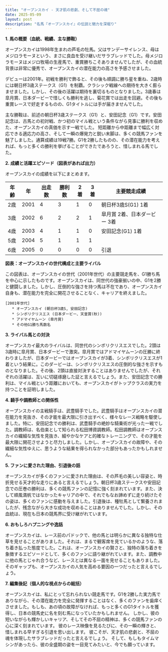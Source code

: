 ```yaml
---
title: "オープンスカイ - 天才肌の悲劇、そして不屈の魂"
date: 2025-05-09
layout: post
description: "名馬『オープンスカイ』の伝説と魅力を深堀り"
---
```


**1. 馬の概要（血統、戦績、主な勝鞍）**

オープンスカイは1998年生まれの芦毛の牡馬。父はサンデーサイレンス、母はメジロラモーヌという、まさに良血を受け継いだサラブレッドでした。母メジロラモーヌはメジロ牧場の生産馬で、重賞勝ちこそありませんでしたが、その血統背景は非常に優秀で、オープンスカイの潜在能力の高さを予感させました。  

デビューは2001年。初戦を勝利で飾ると、その後も順調に勝ち星を重ね、2歳時には朝日杯3歳ステークス（G1）を制覇。クラシック戦線への期待を大きく膨らませました。しかし、その後の活躍は期待を裏切るものとなりました。3歳春は皐月賞、日本ダービーで惜しくも勝利を逃し、菊花賞では出走を回避。その後も重賞レースで好走するものの、G1タイトルには手が届きませんでした。

主な勝鞍は、前述の朝日杯3歳ステークス（G1）と、安田記念（G1）です。安田記念は、古馬との初対戦、かつ初のマイル戦という条件ながら見事に勝利を収めた、オープンスカイの真価を示す一戦でした。  短距離から中距離まで幅広く対応できる適応力の高さ、そして一瞬の爆発力と鋭い末脚は、多くの競馬ファンを魅了しました。通算成績は19戦7勝。G1を2勝したものの、その潜在能力を考えれば、もっと多くの勝利を挙げることができたであろうと、惜しまれる馬でした。


**2. 成績と活躍エピソード（図表があれば出力）**

オープンスカイの成績を以下にまとめます。

| 年齢 | 年 | 出走数 | 勝利数 | 2着 | 3着 | 主要競走成績 |
|---|---|---|---|---|---|---|
| 2歳 | 2001 | 4 | 3 | 1 | 0 | 朝日杯3歳S(G1) 1着 |
| 3歳 | 2002 | 6 | 2 | 2 | 1 | 皐月賞 2着、日本ダービー 3着 |
| 4歳 | 2003 | 4 | 1 | 1 | 0 | 安田記念(G1) 1着 |
| 5歳 | 2004 | 5 | 1 | 1 | 1 |  |
| 6歳 | 2005 | 0 | 0 | 0 | 0 |  引退 |

**図表：オープンスカイの世代構成と主要ライバル**

この図表は、オープンスカイの世代（2001年世代）の主要競走馬を、G1勝ち馬を中心に示したものです。オープンスカイは、同世代の強豪揃いの中、G1を2勝と健闘しました。しかし、圧倒的な強さを持つ馬は不在であり、オープンスカイ自身も、潜在能力を完全に開花させることなく、キャリアを終えました。

```
[2001年世代]
   * オープンスカイ (朝日杯3歳S, 安田記念)
   * シンボリクリスエス (日本ダービー、天皇賞(秋))
   * アドマイヤムーン (皐月賞)
   * その他G1勝ち馬数名
```


**3. ライバル馬との対決**

オープンスカイ最大のライバルは、同世代のシンボリクリスエスでした。2頭は3歳時に皐月賞、日本ダービーで激突。皐月賞ではアドマイヤムーンの圧勝に終わりましたが、日本ダービーではオープンスカイが3着、シンボリクリスエスが1着という結果に。このダービーは、シンボリクリスエスの圧倒的な強さを示すものとなりました。その後、2頭は直接対決することはありませんでしたが、それぞれの活躍は、互いに切磋琢磨した証と言えるでしょう。また、安田記念での勝利は、マイル戦という距離においても、オープンスカイがトップクラスの実力を持つことを証明しました。


**4. 騎手や調教師との関係性**

オープンスカイの主戦騎手は、武豊騎手でした。武豊騎手はオープンスカイの潜在能力を見抜き、その才能を最大限に引き出すべく、様々なレース戦略を駆使しました。特に、安田記念での勝利は、武豊騎手の絶妙な騎乗術が光った一戦でした。調教師は、名伯楽として知られる松田博資調教師。松田調教師はオープンスカイの繊細な気性を見抜き、細やかなケアと的確なトレーニングで、その才能を最大限に開花させようと尽力しました。しかし、オープンスカイの故障や、その繊細な気性ゆえに、思うような結果を得られなかった部分もあったかもしれません。


**5. ファンに愛された理由、引退後の話**

オープンスカイが多くのファンに愛された理由は、その芦毛の美しい容姿と、時折見せる天才的な走りにあると言えるでしょう。朝日杯3歳ステークスや安田記念での圧巻の勝利は、多くの競馬ファンの記憶に強く刻まれています。また、決して順風満帆ではなかったキャリアの中で、それでもなお諦めずに走り続けたその姿は、多くのファンに感動を与えました。引退後は、種牡馬として繋養されましたが、残念ながら大きな成功を収めることはありませんでした。しかし、その血統は、現在も日本の競馬界に受け継がれています。


**6. おもしろハプニングや逸話**

オープンスカイは、レース前のパドックで、他の馬とは明らかに異なる独特な仕草を見せることがありました。それは、まるで観客席を見ているかのような、落ち着き払った態度でした。これは、オープンスカイの賢さと、独特の落ち着きを象徴するエピソードとして、多くのファンに語り継がれています。また、調教中に他の馬とじゃれ合うなど、レースとは異なる一面を見せることもありました。そのギャップも、オープンスカイの人気を高める要因の一つだったと言えるでしょう。


**7. 編集後記（個人的な視点からの総括）**

オープンスカイは、私にとって忘れられない競走馬です。G1を2勝した実力馬でありながら、その潜在能力を完全に発揮することはなく、多くのファンを歯痒くさせました。もしも、あの頃の故障がなければ、もっと多くのG1タイトルを獲得し、日本の競馬史に名を刻む馬になっていたかもしれません。  しかし、彼の短いながらも輝かしいキャリア、そしてその不屈の精神は、多くの競馬ファンの心に深く刻まれています。  彼のレース映像を見るたびに、その一瞬の輝きと、惜しまれる早すぎる引退を思い出します。  彼こそが、天才肌の悲劇と、不屈の魂を体現したサラブレッドだったと言えるでしょう。  そして、もしもタイムマシンがあったら、彼の全盛期の姿を一目見てみたいと、今でも願っています。
